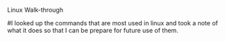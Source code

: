 Linux Walk-through

#I looked up the commands that are most used in linux and took a note of what it does so that I can be prepare for future use of them.
